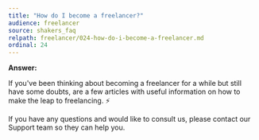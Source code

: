 ```yaml
---
title: "How do I become a freelancer?"
audience: freelancer
source: shakers_faq
relpath: freelancer/024-how-do-i-become-a-freelancer.md
ordinal: 24
---
```


**Answer:**

If you've been thinking about becoming a freelancer for a while but still have some doubts,  are a few articles with useful information on how to make the leap to freelancing. ⚡️

If you have any questions and would like to consult us, please contact our Support team so they can help you.
